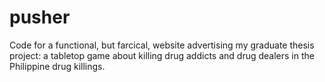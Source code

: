 # pusher
Code for a functional, but farcical, website advertising my graduate thesis project: a tabletop game about killing drug addicts and drug dealers in the Philippine drug killings.
